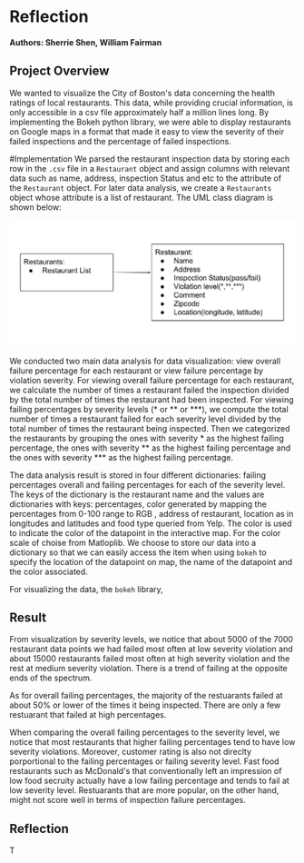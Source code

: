 # Reflection
#### Authors: Sherrie Shen, William Fairman
## Project Overview
We wanted to visualize the City of Boston's data concerning the health ratings of local restaurants. This data, while providing crucial information, is only accessible in a csv file approximately half a million lines long. By implementing the Bokeh python library, we were able to display restaurants on Google maps in a format that made it easy to view the severity of their failed inspections and the percentage of failed inspections.


#Implementation
We parsed the restaurant inspection data by storing each row in the ```.csv``` file in a ```Restaurant``` object and assign columns with relevant data such as name, address, inspection Status and etc to the attribute of the ```Restaurant``` object. For later data analysis, we create a ```Restaurants``` object whose attribute is a list of restaurant. The UML class diagram is shown below:

![class_image](class.png)

We conducted two main data analysis for data visualization: view overall failure percentage for each restaurant or view failure percentage by violation severity. For viewing overall failure percentage for each restaurant, we calculate the number of times a restaurant failed the inspection divided by the total number of times the restaurant had been inspected. For viewing failing percentages by severity levels (* or ** or ***), we compute the total number of times a restaurant failed for each severity level divided by the total number of times the restaurant being inspected. Then we categorized the restaurants by grouping the ones with severity * as the highest failing percentage, the ones with severity ** as the highest failing percentage and the ones with severity *** as the highest failing percentage.

The data analysis result is stored in four different dictionaries: failing percentages overall and failing percentages for each of the severity level. The keys of the dictionary is the restaurant name and the values are dictionaries with keys: percentages, color generated by mapping the percentages from 0-100 range to RGB , address of restaurant, location as in longitudes and latitudes and food type queried from Yelp. The color is used to indicate the color of the datapoint in the interactive map. For the color scale of choise from Matloplib. We choose to store our data into a dictionary so that we can easily access the item  when using ```bokeh``` to specify the location of the datapoint on map, the name of the datapoint and the color associated.

For visualizing the data, the ```bokeh``` library,  


## Result
From visualization by severity levels, we notice that about 5000 of the 7000 restaurant data points we had failed most often at low severity violation and about 15000 restaurants failed most often at high severity violation and the rest at medium severity violation. There is a trend of failing at the opposite ends of the spectrum.


As for overall failing percentages, the majority of the restuarants failed at about 50% or lower of the times it being inspected. There are only a few restuarant that failed at high percentages. 

When comparing the overall failing percentages to the severity level, we notice that most restaurants that higher failing percentages tend to have low severity violations. Moreover, customer rating is also not direclty porportional to the failing percentages or failing severity level. Fast food restaurants such as McDonald's that conventionally left an impression of low food secruity actually have a low failing percentage and tends to fail at low severity level. Restuarants that are more popular, on the other hand, might not score well in terms of inspection failure percentages.

## Reflection

T